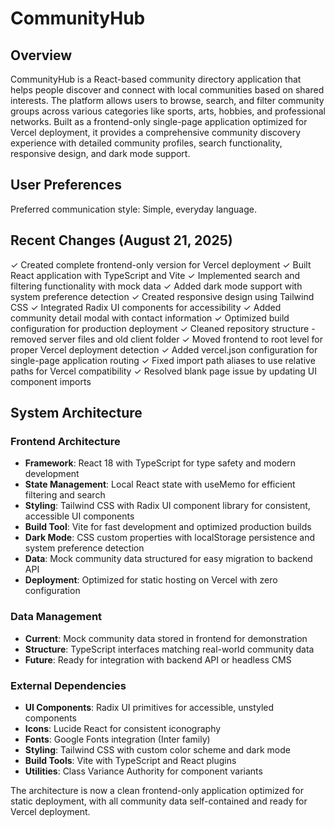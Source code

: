 # CommunityHub

## Overview

CommunityHub is a React-based community directory application that helps people discover and connect with local communities based on shared interests. The platform allows users to browse, search, and filter community groups across various categories like sports, arts, hobbies, and professional networks. Built as a frontend-only single-page application optimized for Vercel deployment, it provides a comprehensive community discovery experience with detailed community profiles, search functionality, responsive design, and dark mode support.

## User Preferences

Preferred communication style: Simple, everyday language.

## Recent Changes (August 21, 2025)

✓ Created complete frontend-only version for Vercel deployment
✓ Built React application with TypeScript and Vite
✓ Implemented search and filtering functionality with mock data
✓ Added dark mode support with system preference detection
✓ Created responsive design using Tailwind CSS
✓ Integrated Radix UI components for accessibility
✓ Added community detail modal with contact information
✓ Optimized build configuration for production deployment
✓ Cleaned repository structure - removed server files and old client folder
✓ Moved frontend to root level for proper Vercel deployment detection
✓ Added vercel.json configuration for single-page application routing
✓ Fixed import path aliases to use relative paths for Vercel compatibility
✓ Resolved blank page issue by updating UI component imports

## System Architecture

### Frontend Architecture
- **Framework**: React 18 with TypeScript for type safety and modern development
- **State Management**: Local React state with useMemo for efficient filtering and search
- **Styling**: Tailwind CSS with Radix UI component library for consistent, accessible UI components
- **Build Tool**: Vite for fast development and optimized production builds
- **Dark Mode**: CSS custom properties with localStorage persistence and system preference detection
- **Data**: Mock community data structured for easy migration to backend API
- **Deployment**: Optimized for static hosting on Vercel with zero configuration

### Data Management
- **Current**: Mock community data stored in frontend for demonstration
- **Structure**: TypeScript interfaces matching real-world community data
- **Future**: Ready for integration with backend API or headless CMS

### External Dependencies
- **UI Components**: Radix UI primitives for accessible, unstyled components
- **Icons**: Lucide React for consistent iconography
- **Fonts**: Google Fonts integration (Inter family)
- **Styling**: Tailwind CSS with custom color scheme and dark mode
- **Build Tools**: Vite with TypeScript and React plugins
- **Utilities**: Class Variance Authority for component variants

The architecture is now a clean frontend-only application optimized for static deployment, with all community data self-contained and ready for Vercel deployment.
